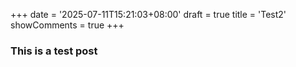+++
date = '2025-07-11T15:21:03+08:00'
draft = true
title = 'Test2'
showComments = true
+++

### This is a test post